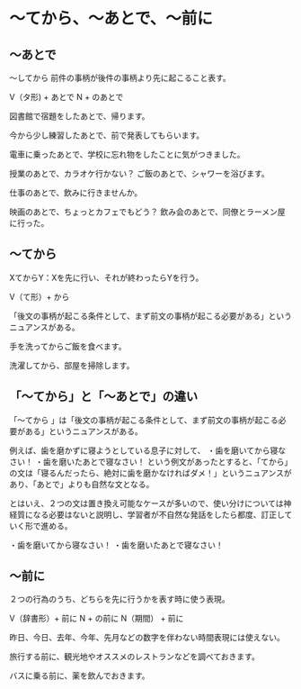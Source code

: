 # 〜てから、〜あとで、〜前に
## 〜あとで
〜してから 前件の事柄が後件の事柄より先に起こること表す。

V（タ形) + あとで N + のあとで

図書館で宿題をしたあとで、帰ります。

今から少し練習したあとで、前で発表してもらいます。

電車に乗ったあとで、学校に忘れ物をしたことに気がつきました。

授業のあとで、カラオケ行かない？
ご飯のあとで、シャワーを浴びます。

仕事のあとで、飲みに行きませんか。

映画のあとで、ちょっとカフェでもどう？
飲み会のあとで、同僚とラーメン屋に行った。


## 〜てから
XてからY：Xを先に行い、それが終わったらYを行う。

V（て形）+ から

「後文の事柄が起こる条件として、まず前文の事柄が起こる必要がある」というニュアンスがある。

手を洗ってからご飯を食べます。

洗濯してから、部屋を掃除します。

## 「〜てから」と「〜あとで」の違い
「〜てから 」は「後文の事柄が起こる条件として、まず前文の事柄が起こる必要がある」というニュアンスがある。


例えば、歯を磨かずに寝ようとしている息子に対して、 ・歯を磨いてから寝なさい！ ・歯を磨いたあとで寝なさい！ という例文があったとすると、「てから」の文は「寝るんだったら、絶対に歯を磨かなければダメ！」というニュアンスがあり、「あとで」よりも自然な文となる。

とはいえ、２つの文は置き換え可能なケースが多いので、使い分けについては神経質になる必要はないと説明し、学習者が不自然な発話をしたら都度、訂正していく形で進める。

・歯を磨いてから寝なさい！ ・歯を磨いたあとで寝なさい！
## 〜前に
２つの行為のうち、どちらを先に行うかを表す時に使う表現。

V（辞書形）+ 前に N + の前に N（期間） + 前に

昨日、今日、去年、今年、先月などの数字を伴わない時間表現には使えない。

旅行する前に、観光地やオススメのレストランなどを調べておきます。

バスに乗る前に、薬を飲んでおきます。

